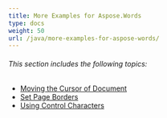 ```yaml
---
title: More Examples for Aspose.Words
type: docs
weight: 50
url: /java/more-examples-for-aspose-words/
---
```


###### This section includes the following topics:

- [Moving the Cursor of Document](https://docs.aspose.com/words/java/moving-the-cursor-of-document/)
- [Set Page Borders](https://docs.aspose.com/words/java/set-page-borders/)
- [Using Control Characters](https://docs.aspose.com/words/java/using-control-characters/)
